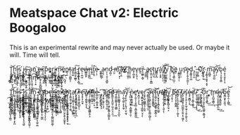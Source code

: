 # Meatspace Chat v2: Electric Boogaloo

This is an experimental rewrite and may never actually be used. Or maybe it will. Time will tell.

T̙̟̭̭̬͈͝ͅͅḩ͍̯͓͍̣̩̗̠̕͜i̷͓͔̱̠̻͞ͅș̺̣͢ ͎̦̼̪͓̮̪́͢į̴̰̘̰̺ͅs̵̘̥̱͠ ̴͏̲͔̳̘̪̩̝a̖̹͔͈͔̠n҉̬͉̝̝͜ ̼̺̻̦͉̥e̴̷̙̗x̘̼̪̣̬͢͠ͅͅp͉͖̘̱͓͈̭̗̀ȩ̨͚͉r̦̳͇̺̮i̴̷̭͇̙̺̞͎̻͎͢m̷̖͔͎͇̣̤͚̪͢͠é̬͈͈n̷̻͕̫t̵̩̦̦̫̪̳̞ͅa̯̥̤͍̕l͈̻̫̱̜̲͇̖͠ ̵̢͚͕̪͘ͅͅr̞̼̘̭̬̝͉͕̻͢e̵̠̠͕̲͖ẃ̶̲͇͚͈̗r̵̖̖̹͇̪͟í̲̥̲́ţ̛̣̱͉͞e̴̵̷̜̩̝ ̢̮̗̦͟
̥̲̹͚͈̠a̷̖͉̖n͎̦͉̯͔̠̘̳̱d̠̻͕ ̶̯̮̀m҉͉̱̹̣̙͝ͅa̶̦̠͎͈͝y҉̷͕͟ ҉̮̞͔͖̝̤͝ņ̥͕͙̖e͓͔̺̭͙v͏̥̦̙͈̗͉e̬̠͘r̵͈̤̲̳͔̲̬̀ ̤̰̺̲̺a̷̳̗̗͎ͅͅc̵̢͖̙͔̥͔͙̻̲t̜̟̪̫͢ư̳͇̫͓á̤̙͙͙͈ḻ̛̠̙̭͉̙̖̞͝͠l̸̸̰̠̦̟̥̜̝̘̰͠y̢̺̯̮̻͙͓ ̜̠̩̠̹̮͟͡b̡҉͍̭̜̘̳̖̤̺̜e̥̦ ̝̱͇̰̯̘̠͔u͏̝̥̹̣̤s̛̝e̷̡̟̟͍̖͍̰̫̠ͅd̡͈̳̞̞̫̲.̡̨̝̩̰ ̨̠̬̘̞̩́͜
̶̰̞͔͇̀O҉̹̱̘̼̀r͖̘͉̱̠̮͢ ̧̧͇̝̠͓̮̙͔̱̝m̮͖̺͈͠a̷͍̙͔̰̮̺͡͝y̜̙b̢͉̝̣͈͓̞̳é̩̮͎̘̯̞͓͎͓ ͏̫̪i̸̭̯̪͘t̕͏̩̮̜̫͔̩͉̣ ̛̻̩̀w̤͈͍̗͡ͅi͓̘̰̤̭̞̦l̠̦̬̤̙̕l͓̗̩̻̦.̫̣̳̞̺͓͍ ̴̣̰͠Ṭ̯̰͚̩̹͓͍͎́į̗̯̯̘̠̼͖͓̠͡m̷̟͔͕̱͝è̱̦̙͈̱̲̺̲̱͢ ̴̨̯̭w̮͕̯͎̩͘i̯̜͢l̶͚͇͔l̛͚̜̺̮͎̤̫͎ ̛͇̹̮͉͢͞t҉̫͕̫̹̳̭̤e̬̩̫̜̪͉l̶̴̸̤̪̬l͏҉̣̘̠̟̰͙̮̯.̧̯͠ͅ

T̛́͏̻͉͔̳̻͉̪̭̪̜͖̭ͅḩ̡͎͈͎̙̼̺̠̬͉̺̘̮̳͉̣͈́̕͞ͅí̶̦̳͍̳̼̯͍͚͕̥͉̖́͢ͅș̴͎̫̞͔̘̬̩̬̤͚̙̻̘̞͎͓̯͝ ̛͓͙̲̮̱̥̖̰̺̹͈͓̫͖̭͚͈͞į̷̨̡̳̼̫̪̜͖͕͈̥͓̦̳̹̦ͅs̲̲̦̮̭͉̮̲̞̣̝͞ ̨͏̨̯͇̥͎͚͓͖̞͉̬̳̘̩̣̩̯̬͍͕a̫̜̹̟͙̯͖̰̻̟͍̰̺͠͠ͅṋ̡̨̤̫̣̤̠̩̖̖̖̘̼̹̘͇͇̳͟ ̴̭̥̯̞̱̭̹̦̝̫̫͔̬̪̺̱̘̖͡e͜҉̨͚̼̪̖͉̳͚̙̟̗̫̦͟x̸̛͉̝̞̘̬͕̞̤̠p̵̥̮̞̳͎͉͔͔̙̪̪͜ȩ̢̛̝̫͓̫͍̝͔r̷̶̭̭͔̹͖̞̮̯̯̥͉̜͜͜i̵̴̡҉̧͇̳̺̣̗̹̜͇͖̜̩̝̟̞͕m̸̴̨͖̯͉͓̗é̕̕҉̸̫͎̖̞̳̘͈̰̟̪ņ̢̧̘͙͔̲͍̻̞͇̦̘̱̹̞͕̤͙͘ͅt̡̨̳͈̯̹͚̙̭͕͕̲͜ͅa̷̠͕̦̟̻̻͕͔̮̰͉̝̤̰̲̻̕͢ͅl̨̡͔͍̗̭̟̙͎͖̪̼̮̗͈̘ ̸̷̣̗̖͓̭̯̙̬͢͡ŗ̶͉̱̭̼̥͖̙̪̰ͅͅe͓̝̥̝̗̰̮̞͡ẃ̵̸͇͍̠̗̳͚̖̫̝̝͜r̷̸̴̛̖̩̜͎̳͇̭͉̼͙̣͈̻̳̝̬̣̠͝í̶͚̺̠͚͖̠̯̕ţ̶͕͈̮̲̱̹̠̝̜͢e͏̴̵̼̺̺̖̜̦͇̝͍͕̗̀̀ ͟͏̛͏̠̟͈͔͙̤̣͕ ̡̡̙͙̺̮̞̳͕̥̞
̧̡̭͓͕̼̞̣̹̘̙̕͠à҉̪̻̞̤̟͇̝̫̩͎̫̫n̶̳̦͇̹̣͙͙̠͖͈͎̬̳̜̥̲͇͙̮͘͡d̸͎̳̼̙̟͍̪̭̹͖͉͈͕̤̯̤́͢ ̶͍̜̳̫͚͚͉̟̟͚̻͞m̨̨̭̜̳͇̘̝̗͉̘̩̘̯̝̺̀ͅa͡͝͏̣̦̖̺̦̳̠͓͓̙̼̥y̞̗̟̰̹̦̠̙͍̘̜̮̖̰͉͞ ̵̢͏̪̲̫͕̗̼̮̱̥͙̺͚͇̭̹͈̹ņ̀͏̷͎̥͓̥̱̭͕͟e̕͏̛͍̗̱̫̩͎̖̭̠̻̣̖͇̮͚̱̼̼̲͟v͙̪̮̹͉̥̞͢ę̡̱͇̱̥̯͓̣͉͉͇̰̥̤̘̞ͅr̰̭͎̺̖̺̻͇͉̠̝̯̭͞͞ ͞͏̴̟͇̝̫̯̮̭̼͖̤̘̫̞͡a̶̢̛͔͍͖̺̖̤͉͖̱͎͙̮̤̳̫̰̺̞͕ç̮̞̯͖͚͈̳̱͜͟͝͝t̶̝͔̻͉̟͔͖̺̘̝̩̮̲̝̻͔̠͠ư̶̢̟̬̞̱̝͙̭͇͙̱̠̲͚̠á҉̸̡̧̡̼̜̗͍̝̝̣͉͍͙ͅḻ̴̸̰̯̘̱̳͎̫̰l̨͢͏̘̲̰̘̝̰̺̥̫͉͙͝y͏̧̗̞͇̖ͅ ͍̘͎̬̜̠́b͞҉̵̗̦̥̖̬̞̩͇̯͇é̲̺̹͓͙̘͓̺͎̮̫̥̠̦͚͕̝͘ ̸̴̧͠͏̘̥̜̮͇u̵̢̡͖͖͖̯̘̖̪͚̲͓̠͍͍͙͔͖͈͘ͅś̡̜̙̥͈͕̩̙͖͔̼̟̦̗͍̙͚̙̗̮͘ȩ̵̥̮̪̻͔͎́͜d̷͈͎̠̹͈̻͎͚͉́̕͘͜.̴̸̧̩͔̱̘͖̠̜͎̩͙͜͢ ̛̥̼͚͙̘͚͇̰́̕͢ ̢̧͏̲̫̖̞̱ͅ
̴͉̣͉̟̮̯̥͉͖͟͠͡ͅÒ̷̜̦̫͉̘͔̼̟̙͍̰̫͇̥̝͇͉͓ŗ̭̲̼̖̝̳͜͢ ̧͓͇͉͝m̴̙̝̰̺̩̰̻̹̕͟ͅą̵̙̩̤̞͓̬̖̻̟̲̼́͢͢y̴̺̻̘̳̼̯̲̞͞͞b̡̛̻̰͙̟̱̯̫͉é̥̲̜̭̣̝̪͇́͘͟͝ ͟͡͏̣̖̖̬i̧̠͎̻̘̥̪̱̺̞̘̯̻̤͞͞t͏̶̨̢̜̞̙̭̱̲̳ ̡̼̯̰̮̫͔͙̹͇̘̬̥̖͙̙̪̀w̙̞̞̲͘i̴̴̹̫̣̥̩̦̥ͅl҉҉̶̷̩̘͉͈̭̙̹̪̗̭̬̀l̷͚̰͓̳̠̦͖̖̯̜̝̹̗̥̯͉̲͈͡.̻̭͔̩̤̰̬̕͢ ̢̛͕͍͕̮̮̞̻͟͝͠ͅ
̷̵̦̭͉̭̟̘̖̪̜̦̪̰̩͇͕̰͖̠̖Ţ̣̬̰̼͢ͅį̵̸̸̷̪̼̤̳̤͇̼̮̝̖ͅḿ̷̢͎̙̼̳̩͖͖̠͕͖͍͕̖͚̜͚ę̢̬͔̪͍̭̞̦̥̣͇̪̀ ̨̝͕̦̦̫̪̘̘̗̘͓̮̣̕w̡̛̤͙̗̼̘í̶̼͎̫͙̩̕͟͝ļ̷͇̳͙̰̟̬̰͙͕̪̳̤̺̪̠̳̹̀͘ḽ̯̼̩̕͘͢ͅ ̴̡̜͈̪̣̞̲̕͟͢t̵̷͈̤͙̟̞͔̝͈͎̕͠é̵̵̛̞̖͎̩̗͓̪̻l̸̼̖̗̳̯͟͡l̵̢̛͖͔͎͈̺̤̰̗̬͍̖̭͖͓̱̀͝ͅ.̴̢̭̱͉̹̦͍͉͖̦͍̙̠̮̜̮̀́͟